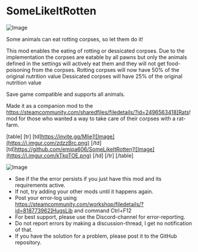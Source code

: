 # SomeLikeItRotten

![Image](https://i.imgur.com/WAEzk68.png)


Some animals can eat rotting corpses, so let them do it!
 
This mod enables the eating of rotting or dessicated corpses. Due to the implementation the corpses are eatable by all pawns but only the animals defined in the settings will actively eat them and they will not get food-poisoning from the corpses.
Rotting corpses will now have 50% of the original nutrition value
Dessicated corpses will have 25% of the original nutrition value

Save game compatible and supports all animals. 

Made it as a companion mod to the https://steamcommunity.com/sharedfiles/filedetails/?id=2496563418]Rats! mod for those who wanted a way to take care of their corpses with a rat-farm.

[table]
	[tr]
		[td]https://invite.gg/Mlie]![Image](https://i.imgur.com/zdzzBrc.png)
[/td]
		[td]https://github.com/emipa606/SomeLikeItRotten]![Image](https://i.imgur.com/kTkpTOE.png)
[/td]
	[/tr]
[/table]

![Image](https://i.imgur.com/Rs6T6cr.png)



-  See if the the error persists if you just have this mod and its requirements active.
-  If not, try adding your other mods until it happens again.
-  Post your error-log using https://steamcommunity.com/workshop/filedetails/?id=818773962]HugsLib and command Ctrl+F12
-  For best support, please use the Discord-channel for error-reporting.
-  Do not report errors by making a discussion-thread, I get no notification of that.
-  If you have the solution for a problem, please post it to the GitHub repository.



